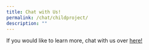 ```yaml
---
title: Chat with Us!
permalink: /chat/childproject/
description: ""
---
```

If you would like to learn more, chat with us over <a href="https://andrewchildproject.streamlit.app">here!</a>